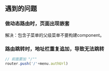 ## 遇到的问题

### 做动态路由时，页面出现嵌套

解决：包含子菜单的父级菜单不要构建component。

### 路由跳转时，地址栏重复追加，导致无法跳转

```javascript
// 前面要加 "/""
router.push('/'+menu.authUrl)
```
